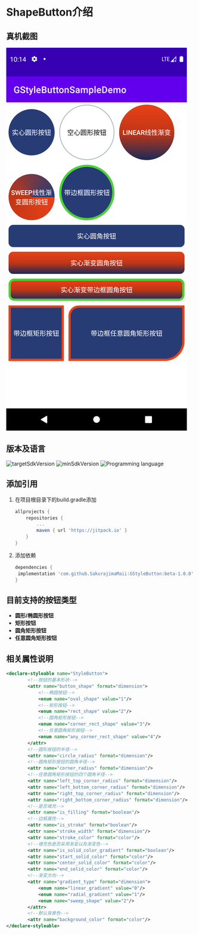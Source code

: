 # ShapeButton介绍
## 真机截图
![Screenshot](https://github.com/SakurajimaMaii/GStyleButton/blob/master/img/Screenshot.png)
## 版本及语言
![targetSdkVersion](https://img.shields.io/badge/targetSdkVersion-30-%230984e3)  ![minSdkVersion](https://img.shields.io/badge/minSdkVersion-23-%23079992)  ![Programming language](https://img.shields.io/badge/Programming%20language-kotlin-%23eb3b5a)
## 添加引用

1. 在项目根目录下的build.gradle添加
	```gradle
	allprojects {
		repositories {
			...
			maven { url 'https://jitpack.io' }
		}
	}
	```
	
2. 添加依赖

   ```gradle
   dependencies {
   	implementation 'com.github.SakurajimaMaii:GStyleButton:beta-1.0.0'
   }
	```
## 目前支持的按钮类型
- **圆形/椭圆形按钮** 
- **矩形按钮**
- **圆角矩形按钮**
- **任意圆角矩形按钮**
## 相关属性说明
```xml
<declare-styleable name="StyleButton">
        <!--按钮的基本形状-->
        <attr name="button_shape" format="dimension">
            <!--椭圆按钮-->
            <enum name="oval_shape" value="1"/>
            <!--矩形按钮-->
            <enum name="rect_shape" value="2"/>
            <!--圆角矩形按钮-->
            <enum name="corner_rect_shape" value="3"/>
            <!--任意圆角矩形按钮-->
            <enum name="any_corner_rect_shape" value="4"/>
        </attr>
        <!--圆形按钮的半径-->
        <attr name="circle_radius" format="dimension"/>
        <!--圆角矩形按钮的圆角半径-->
        <attr name="corner_radius" format="dimension"/>
        <!--任意圆角矩形按钮的四个圆角半径-->
        <attr name="left_top_corner_radius" format="dimension"/>
        <attr name="left_bottom_corner_radius" format="dimension"/>
        <attr name="right_top_corner_radius" format="dimension"/>
        <attr name="right_bottom_corner_radius" format="dimension"/>
        <!--是否填充-->
        <attr name="is_filling" format="boolean"/>
        <!--边框属性-->
        <attr name="is_stroke" format="boolean"/>
        <attr name="stroke_width" format="dimension"/>
        <attr name="stroke_color" format="color"/>
        <!--填充色是否采用渐变以及渐变色-->
        <attr name="is_solid_color_gradient" format="boolean"/>
        <attr name="start_solid_color" format="color"/>
        <attr name="center_solid_color" format="color"/>
        <attr name="end_solid_color" format="color"/>
        <!--渐变方向-->
        <attr name="gradient_type" format="dimension">
            <enum name="linear_gradient" value="0"/>
            <enum name="radial_gradient" value="1"/>
            <enum name="sweep_shape" value="2"/>
        </attr>
        <!--默认背景色-->
        <attr name="background_color" format="color"/>
</declare-styleable>
```

